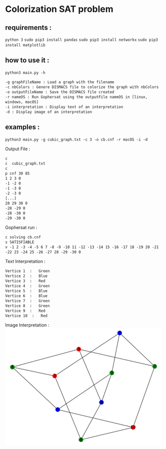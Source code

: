 # Colorization SAT problem
## requirements :
`python 3`
`sudo pip3 install pandas`
`sudo pip3 install networkx`
`sudo pip3 install matplotlib`    

## how to use it :
`python3 main.py -h`
```-h : help()
-g graphFileName : Load a graph with the filename
-c nbColors : Genere DISMACS file to colorize the graph with nbColors
-o outputFileName : Save the DISMACS file created
-r nameOS : Run Gophersat using the outputFile nameOS in [linux, windows, macOS]
-i interpretation : Display text of an interpretation
-d : Display image of an interpretation
```

## examples :
`python3 main.py -g cubic_graph.txt -c 3 -o cb.cnf -r macOS -i -d`

Output File : 
```
c
c  cubic_graph.txt
c
p cnf 30 85
1 2 3 0
-1 -2 0
-1 -3 0
-2 -3 0
[...]
28 29 30 0
-28 -29 0
-28 -30 0
-29 -30 0
```

Gophersat run :
```
c solving cb.cnf
s SATISFIABLE
v -1 2 -3 -4 -5 6 7 -8 -9 -10 11 -12 -13 -14 15 -16 -17 18 -19 20 -21 -22 23 -24 25 -26 -27 28 -29 -30 0
```

Text Interpretation :
```
Vertice 1  :   Green
Vertice 2  :   Blue
Vertice 3  :   Red
Vertice 4  :   Green
Vertice 5  :   Blue
Vertice 6  :   Blue
Vertice 7  :   Green
Vertice 8  :   Green
Vertice 9  :   Red
Vertice 10  :   Red
```

Image Interpretation :
![Display](./cubic_display.png)